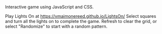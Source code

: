 Interactive game using JavaScript and CSS.

Play Lights On at https://vmaimonereed.github.io/LightsOn/
Select squares and turn all the lights on to complete the game. Refresh to clear the grid, or select "Randomize" to start with a random pattern. 

